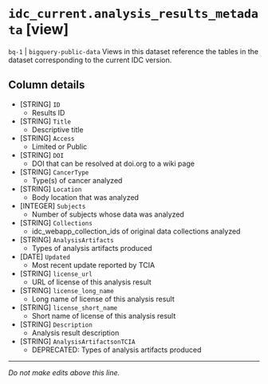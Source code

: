 # `idc_current.analysis_results_metadata` [view]
`bq-1` | `bigquery-public-data`
Views in this dataset reference the tables in the dataset corresponding to the current IDC version.

## Column details
* [STRING]    `ID`
  - Results ID
* [STRING]    `Title`
  - Descriptive title
* [STRING]    `Access`
  - Limited or Public
* [STRING]    `DOI`
  - DOI that can be resolved at doi.org to a wiki page
* [STRING]    `CancerType`
  - Type(s) of cancer analyzed
* [STRING]    `Location`
  - Body location that was analyzed
* [INTEGER]   `Subjects`
  - Number of subjects whose data was analyzed
* [STRING]    `Collections`
  - idc_webapp_collection_ids of original data collections analyzed
* [STRING]    `AnalysisArtifacts`
  - Types of analysis artifacts produced
* [DATE]      `Updated`
  - Most recent update reported by TCIA
* [STRING]    `license_url`
  - URL of license of this analysis result
* [STRING]    `license_long_name`
  - Long name of license of this analysis result
* [STRING]    `license_short_name`
  - Short name of license of this analysis result
* [STRING]    `Description`
  - Analysis result description
* [STRING]    `AnalysisArtifactsonTCIA`
  - DEPRECATED: Types of analysis artifacts produced

-------------------------------------------------------------------------------
*Do not make edits above this line.*
